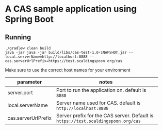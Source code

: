 # A CAS sample application using Spring Boot

## Running

```shell
./gradlew clean build
java -jar java -jar build/libs/cas-test-1.0-SNAPSHOT.jar --local.serverName=http://localhost:8888 --cas.serverUrlPrefix=https://test.scaldingspoon.org/cas
```

Make sure to use the correct host names for your environment

|parameter|notes|
|---|---|
|server.port|Port to run the application on. default is `8888`|
|local.serverName|Server name used for CAS. default is `http://localhost:8888`|
|cas.serverUrlPrefix|Server prefix for the CAS server. Default is `https://test.scaldingspoon.org/cas`